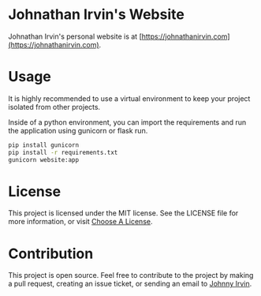 # Johnathan Irvin's Website

Johnathan Irvin's personal website is at [https://johnathanirvin.com](https://johnathanirvin.com).

# Usage

It is highly recommended to use a virtual environment to keep your project isolated from other projects.

Inside of a python environment, you can import the requirements and run the application using gunicorn or flask run.

```bash
pip install gunicorn
pip install -r requirements.txt
gunicorn website:app
```

# License

This project is licensed under the MIT license. See the LICENSE file for more information, or visit [Choose A License](https://choosealicense.com/licenses/mit/).

# Contribution

This project is open source. Feel free to contribute to the project by making a pull request, creating an issue ticket, or sending an email to [Johnny Irvin](mailto:irvinjohnathan@gmail.com).
